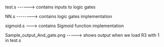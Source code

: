 test.s ------>   contains inputs to logic gates

NN.s -------->   contains logic gates implementation

sigmoid.s --->   contains Sigmoid function implementation

Sample_output_And_gate.png ----->  shows output when we load R3 with 1 in test.s
